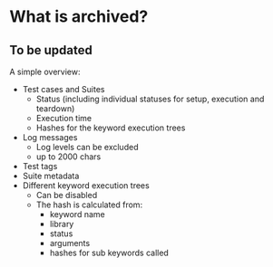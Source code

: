 # What is archived?
## To be updated
A simple overview:
- Test cases and Suites
  * Status (including individual statuses for setup, execution and teardown)
  * Execution time
  * Hashes for the keyword execution trees
- Log messages
  * Log levels can be excluded
  * up to 2000 chars
- Test tags
- Suite metadata
- Different keyword execution trees
  * Can be disabled
  * The hash is calculated from:
    - keyword name
    - library
    - status
    - arguments
    - hashes for sub keywords called
